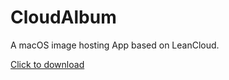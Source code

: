 # CloudAlbum
A macOS image hosting App based on LeanCloud.

[Click to download](https://github.com/Re-cover/CloudAlbum/releases)
